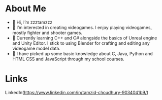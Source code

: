 # About Me
- 👋 Hi, I’m zzztamzzz
- 👀 I’m interested in creating videogames. I enjoy playing videogames, mostly fighter and shooter games.
- 🌱 Currently learning C++ and C# alongside the basics of Unreal engine and Unity Editor. I stick to using Blender for crafting and editing any videogame model data.
- 📔 I have picked up some basic knowledge about C, Java, Python and HTML CSS and JavaScript through my school courses.

# Links
LinkedIn(https://www.linkedin.com/in/tamzid-choudhury-9034041b9/)

<!---
zzztamzzz/zzztamzzz is a ✨ special ✨ repository because its `README.md` (this file) appears on your GitHub profile.
You can click the Preview link to take a look at your changes.
--->
